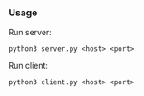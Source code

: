 ### Usage
Run server:
```
python3 server.py <host> <port>
```

Run client:
```
python3 client.py <host> <port>
```